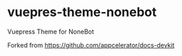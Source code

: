 # vuepres-theme-nonebot

Vuepress Theme for NoneBot

Forked from https://github.com/appcelerator/docs-devkit
